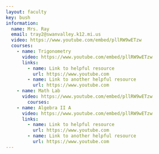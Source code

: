 ```yaml
---
layout: faculty
key: bush
information:
  name: Mrs. Ray
  email: tray2@swanvalley.k12.mi.us
  video: https://www.youtube.com/embed/pllRW9wETzw
  courses:
    - name: Trigonometry
      video: https://www.youtube.com/embed/pllRW9wETzw
      links:
        - name: Link to helpful resource
          url: https://www.youtube.com
        - name: Link to another helpful resource
          url: https://www.youtube.com
    - name: Math Lab
      video: https://www.youtube.com/embed/pllRW9wETzw
        courses:
    - name: Algebra II A
      video: https://www.youtube.com/embed/pllRW9wETzw
      links:
        - name: Link to helpful resource
          url: https://www.youtube.com
        - name: Link to another helpful resource
          url: https://www.youtube.com
---
```

